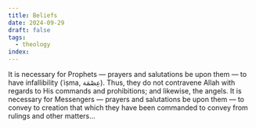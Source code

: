 ```yaml
---
title: Beliefs
date: 2024-09-29
draft: false
tags:
  - theology
index:
---
```

It is necessary for Prophets — prayers and salutations be upon them — to have infallibility (ʿiṣma, عِصْمَة). Thus, they do not contravene Allah with regards to His commands and prohibitions; and likewise, the angels. It is necessary for Messengers — prayers and salutations be upon them — to convey to creation that which they have been commanded to convey from rulings and other matters...